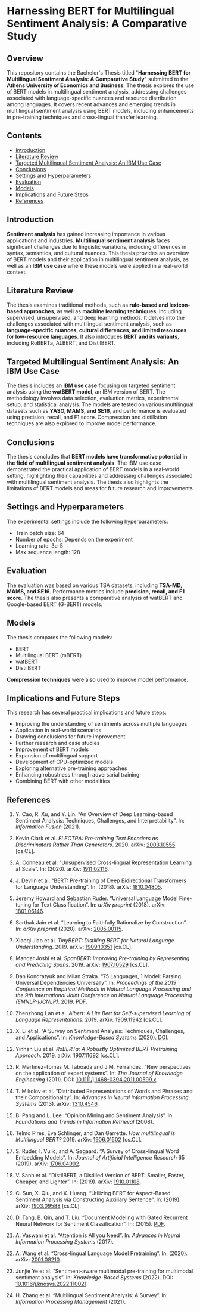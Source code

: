 # Harnessing BERT for Multilingual Sentiment Analysis: A Comparative Study

## Overview

This repository contains the Bachelor's Thesis titled "**Harnessing BERT for Multilingual Sentiment Analysis: A Comparative Study**" submitted to the **Athens University of Economics and Business**. The thesis explores the use of BERT models in multilingual sentiment analysis, addressing challenges associated with language-specific nuances and resource distribution among languages. It covers recent advances and emerging trends in multilingual sentiment analysis using BERT models, including enhancements in pre-training techniques and cross-lingual transfer learning.

## Contents

*   [Introduction](#introduction)
*   [Literature Review](#literature-review)
*   [Targeted Multilingual Sentiment Analysis: An IBM Use Case](#targeted-multilingual-sentiment-analysis-an-ibm-use-case)
*   [Conclusions](#conclusions)
*   [Settings and Hyperparameters](#settings-and-hyperparameters)
*   [Evaluation](#evaluation)
*   [Models](#models)
*   [Implications and Future Steps](#implications-and-future-steps)
*   [References](#references)

## Introduction

**Sentiment analysis** has gained increasing importance in various applications and industries. **Multilingual sentiment analysis** faces significant challenges due to linguistic variations, including differences in syntax, semantics, and cultural nuances. This thesis provides an overview of BERT models and their application in multilingual sentiment analysis, as well as an **IBM use case** where these models were applied in a real-world context.

## Literature Review

The thesis examines traditional methods, such as **rule-based and lexicon-based approaches**, as well as **machine learning techniques**, including supervised, unsupervised, and deep learning methods. It delves into the challenges associated with multilingual sentiment analysis, such as **language-specific nuances, cultural differences, and limited resources for low-resource languages**. It also introduces **BERT and its variants**, including RoBERTa, ALBERT, and DistilBERT.

## Targeted Multilingual Sentiment Analysis: An IBM Use Case

The thesis includes an **IBM use case** focusing on targeted sentiment analysis using the **watBERT model**, an IBM version of BERT. The methodology involves data selection, evaluation metrics, experimental setup, and statistical analysis. The models are tested on various multilingual datasets such as **YASO, MAMS, and SE16**, and performance is evaluated using precision, recall, and F1 score. Compression and distillation techniques are also explored to improve model performance.

## Conclusions

The thesis concludes that **BERT models have transformative potential in the field of multilingual sentiment analysis**. The IBM use case demonstrated the practical application of BERT models in a real-world setting, highlighting their capabilities and addressing challenges associated with multilingual sentiment analysis. The thesis also highlights the limitations of BERT models and areas for future research and improvements.

## Settings and Hyperparameters

The experimental settings include the following hyperparameters:

*   Train batch size: 64
*   Number of epochs: Depends on the experiment
*   Learning rate: 3e-5
*   Max sequence length: 128

## Evaluation

The evaluation was based on various TSA datasets, including **TSA-MD, MAMS, and SE16**. Performance metrics include **precision, recall, and F1 score**. The thesis also presents a comparative analysis of watBERT and Google-based BERT (G-BERT) models.

## Models

The thesis compares the following models:

*   BERT
*   Multilingual BERT (mBERT)
*   watBERT
*   DistilBERT

**Compression techniques** were also used to improve model performance.

## Implications and Future Steps

This research has several practical implications and future steps:

*   Improving the understanding of sentiments across multiple languages
*   Application in real-world scenarios
*   Drawing conclusions for future improvement
*   Further research and case studies
*   Improvement of BERT models
*   Expansion of multilingual support
*   Development of CPU-optimized models
*   Exploring alternative pre-training approaches
*   Enhancing robustness through adversarial training
*   Combining BERT with other modalities


## References

1. Y. Cao, R. Xu, and Y. Lin. “An Overview of Deep Learning-based Sentiment Analysis: Techniques, Challenges, and Interpretability”. In: *Information Fusion* (2021).

2. Kevin Clark et al. *ELECTRA: Pre-training Text Encoders as Discriminators Rather Than Generators*. 2020. arXiv: [2003.10555](https://arxiv.org/abs/2003.10555) [cs.CL].

3. A. Conneau et al. “Unsupervised Cross-lingual Representation Learning at Scale”. In: (2020). arXiv: [1911.02116](https://arxiv.org/abs/1911.02116).

4. J. Devlin et al. “BERT: Pre-training of Deep Bidirectional Transformers for Language Understanding”. In: (2018). arXiv: [1810.04805](https://arxiv.org/abs/1810.04805).

5. Jeremy Howard and Sebastian Ruder. “Universal Language Model Fine-tuning for Text Classification”. In: *arXiv preprint* (2018). arXiv: [1801.06146](https://arxiv.org/abs/1801.06146).

6. Sarthak Jain et al. “Learning to Faithfully Rationalize by Construction”. In: *arXiv preprint* (2020). arXiv: [2005.00115](https://arxiv.org/abs/2005.00115).

7. Xiaoqi Jiao et al. *TinyBERT: Distilling BERT for Natural Language Understanding*. 2019. arXiv: [1909.10351](https://arxiv.org/abs/1909.10351) [cs.CL].

8. Mandar Joshi et al. *SpanBERT: Improving Pre-training by Representing and Predicting Spans*. 2019. arXiv: [1907.10529](https://arxiv.org/abs/1907.10529) [cs.CL].

9. Dan Kondratyuk and Milan Straka. “75 Languages, 1 Model: Parsing Universal Dependencies Universally”. In: *Proceedings of the 2019 Conference on Empirical Methods in Natural Language Processing and the 9th International Joint Conference on Natural Language Processing (EMNLP-IJCNLP)*. 2019. [PDF](https://aclanthology.org/D19-1279.pdf).

10. Zhenzhong Lan et al. *Albert: A Lite Bert for Self-supervised Learning of Language Representations*. 2019. arXiv: [1909.11942](https://arxiv.org/abs/1909.11942) [cs.CL].

11. X. Li et al. “A Survey on Sentiment Analysis: Techniques, Challenges, and Applications”. In: *Knowledge-Based Systems* (2020). [DOI](https://link.springer.com/article/10.1007/s10462-022-10144-1).

12. Yinhan Liu et al. *RoBERTa: A Robustly Optimized BERT Pretraining Approach*. 2019. arXiv: [1907.11692](https://arxiv.org/abs/1907.11692) [cs.CL].

13. R. Martınez-Tomas M. Taboada and J.M. Ferrandez. “New perspectives on the application of expert systems”. In: *The Journal of Knowledge Engineering* (2011). DOI: [10.1111/j.1468-0394.2011.00599.x](https://doi.org/10.1111/j.1468-0394.2011.00599.x).

14. T. Mikolov et al. “Distributed Representations of Words and Phrases and their Compositionality”. In: *Advances in Neural Information Processing Systems* (2013). arXiv: [1310.4546](https://arxiv.org/abs/1310.4546).

15. B. Pang and L. Lee. “Opinion Mining and Sentiment Analysis”. In: *Foundations and Trends in Information Retrieval* (2008).

16. Telmo Pires, Eva Schlinger, and Dan Garrette. *How multilingual is Multilingual BERT?* 2019. arXiv: [1906.01502](https://arxiv.org/abs/1906.01502) [cs.CL].

17. S. Ruder, I. Vulic, and A. Søgaard. “A Survey of Cross-lingual Word Embedding Models”. In: *Journal of Artificial Intelligence Research* 65 (2019). arXiv: [1706.04902](https://arxiv.org/abs/1706.04902).

18. V. Sanh et al. “DistilBERT, a Distilled Version of BERT: Smaller, Faster, Cheaper, and Lighter”. In: (2019). arXiv: [1910.01108](https://arxiv.org/abs/1910.01108).

19. C. Sun, X. Qiu, and X. Huang. “Utilizing BERT for Aspect-Based Sentiment Analysis via Constructing Auxiliary Sentence”. In: (2019). arXiv: [1903.09588](https://arxiv.org/abs/1903.09588) [cs.CL].

20. D. Tang, B. Qin, and T. Liu. “Document Modeling with Gated Recurrent Neural Network for Sentiment Classification”. In: (2015). [PDF](https://aclanthology.org/D15-1167).

21. A. Vaswani et al. “Attention is All you Need”. In: *Advances in Neural Information Processing Systems* (2017).

22. A. Wang et al. “Cross-lingual Language Model Pretraining”. In: (2020). arXiv: [2001.08210](https://arxiv.org/abs/2001.08210).

23. Junjie Ye et al. “Sentiment-aware multimodal pre-training for multimodal sentiment analysis”. In: *Knowledge-Based Systems* (2022). DOI: [10.1016/j.knosys.2022.110021](https://doi.org/10.1016/j.knosys.2022.110021).

24. H. Zhang et al. “Multilingual Sentiment Analysis: A Survey”. In: *Information Processing Management* (2021).

